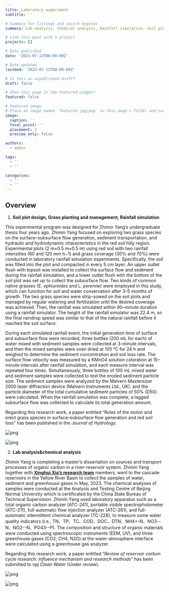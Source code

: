 ```yaml
---
title: Laboratory experiment
subtitle: ''

# Summary for listings and search engines
summary: Lab analysis, Chemical analysis, Rainfall simulation, Soil plot design and installation, Grass planting and management.

# Link this post with a project
projects: []

# Date published
date: '2023-07-13T00:00:00Z'

# Date updated
lastmod: '2023-07-13T00:00:00Z'

# Is this an unpublished draft?
draft: false

# Show this page in the Featured widget?
featured: false

# Featured image
# Place an image named `featured.jpg/png` in this page's folder and customize its options here.
image:
  caption: ''
  focal_point: ''
  placement: 2
  preview_only: false

authors:
  - admin

tags:
  - ''
  - ''

categories:
  - ''
  - ''
---
```



## Overview

1. **Soil plot design, Grass planting and management, Rainfall simulation**

This experimental program was designed for Zhimin Yang’s undergraduate thesis four years ago. Zhimin Yang focused on exploring two grass species on the surface–subsurface flow generation, sediment transportation, and hydraulic and hydrodynamic characteristics in the red soil hilly region. Experimental plots (2 m×0.5 m×0.5 m) using red soil with two rainfall intensities (60 and 120 mm h−1) and grass coverage (30% and 70%) were conducted in laboratory rainfall simulation experiments. Specifically, the soil was filled into the plot and compacted in every 5 cm layer. An upper outlet flush with topsoil was installed to collect the surface flow and sediment during the rainfall simulation, and a lower outlet flush with the bottom of the soil plot was set up to collect the subsurface flow. Two kinds of common native grasses (E. _ophiuroides_ and L. _perenne_) were employed in this study, which can function for soil and water conservation after 3–5 months of growth. The two grass species were strip-sowed on the soil plots and managed by regular watering and fertilization until the desired coverage was achieved. Then, the rainfall was simulated within 90–minute duration using a rainfall simulator. The height of the rainfall simulator was 22.4 m, so the final raindrop speed was similar to that of the natural rainfall before it reached the soil surface. 

During each simulated rainfall event, the initial generation time of surface and subsurface flow were recorded, three bottles (200 mL for each) of water mixed with sediment samples were collected at 3-minute intervals, and then the mixed samples were oven dried at 105 °C for 24 h and weighed to determine the sediment concentration and soil loss rate. The surface flow velocity was measured by a KMnO4 solution coloration at 15–minute intervals after rainfall simulation, and each measure interval was repeated four times. Simultaneously, three bottles of 100 mL mixed water and sediment samples were collected to test the eroded sediment particle size. The sediment samples were analyzed by the Malvern Mastersizer 2000 laser diffraction device (Malvern Instruments Ltd., UK), and the particle diameter of the total cumulative sediment particles of 50% (D50) were calculated. When the rainfall simulation was complete, a lagged subsurface flow was collected to calculate its total generation amount.

Regarding this research work, a paper entitled “Roles of the stolon and erect grass species in surface–subsurface flow generation and red soil loss” has been published in the _Journal of Hydrology_.


![png](./index_1_0.png)


![png](./index_2_0.png)




2. **Lab analysis&chemical analysis**

Zhimin Yang is completing a master’s dissertation on sources and transport processes of organic carbon in a river-reservoir system. Zhimin Yang together with [**Xinghui Xia’s research team**](https://www.researchgate.net/profile/Xinghui-Xia-2) members, went to the cascade reservoirs in the Yellow River Basin to collect the samples of water, sediment and greenhouse gases in May, 2023. The chemical analyses of samples were conducted at the Analysis and Testing Centre of Beijing Normal University which is certificated by the China State Bureau of Technical Supervision. Zhimin Yang used laboratory apparatus such as a total organic carbon analyzer (ATC-241), portable visible spectrophotometer (ATC-211), full-automatic flow injection analyzer (ATC-261), and full-automatic intermittent chemical analyzer (TC-228), to measure some water quality indicators (i.e., TN、TP、TC、COD、DOC、DTN、NH4+-N、NO3--N、NO2--N、PO43--P). The composition and structure of organic materials were conducted using spectroscopic instruments (EEM, UV), and three greenhouse gases (CO2, CH4, N2O) at the water-atmosphere interface were calculated using a greenhouse gas analyzer.

Regarding this research work, a paper entitled “_Review of reservoir carbon cycle research: influence mechanism and research methods_” has been submitted to _npj Clean Water_ (Under review).


![png](./index_3_0.png)


![png](./index_4_0.png)





